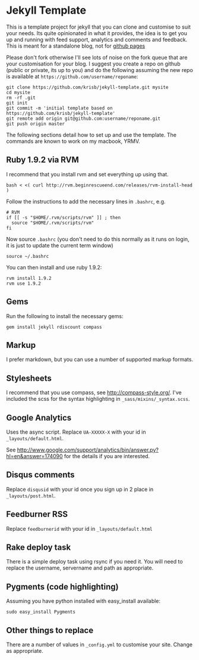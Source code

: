 # Jekyll Template

This is a template project for jekyll that you can clone and customise to suit your needs.  Its quite opinionated in what it provides, the idea is to get you up and running with feed support, analytics and comments and feedback.  This is meant for a standalone blog, not for [github pages](http://pages.github.com/)

Please don't fork otherwise I'll see lots of noise on the fork queue that are your customisation for your blog.  I suggest you create a repo on github (public or private, its up to you) and do the following assuming the new repo is available at `https://github.com/username/reponame`:

    git clone https://github.com/krisb/jekyll-template.git mysite
    cd mysite
    rm -rf .git
    git init
    git commit -m 'initial template based on https://github.com/krisb/jekyll-template'
    git remote add origin git@github.com:username/reponame.git
    git push origin master

The following sections detail how to set up and use the template.  The commands are known to work on my macbook, YRMV.

## Ruby 1.9.2 via RVM

I recommend that you install rvm and set everything up using that.

    bash < <( curl http://rvm.beginrescueend.com/releases/rvm-install-head )

Follow the instructions to add the necessary lines in `.bashrc`, e.g.

    # RVM
    if [[ -s "$HOME/.rvm/scripts/rvm" ]] ; then
      source "$HOME/.rvm/scripts/rvm"
    fi

Now source `.bashrc` (you don't need to do this normally as it runs on login, it is just to update the current term window)

    source ~/.bashrc

You can then install and use ruby 1.9.2:

    rvm install 1.9.2
    rvm use 1.9.2

## Gems

Run the following to install the necessary gems:

    gem install jekyll rdiscount compass

## Markup

I prefer markdown, but you can use a number of supported markup formats.

## Stylesheets

I recommend that you use compass, see http://compass-style.org/.  I've included the scss for the syntax highlighting in `_sass/mixins/_syntax.scss`.

## Google Analytics

Uses the async script.  Replace `UA-XXXXX-X` with your id in `_layouts/default.html`.

See http://www.google.com/support/analytics/bin/answer.py?hl=en&answer=174090 for the details if you are interested.

## Disqus comments

Replace `disqusid` with your id once you sign up in 2 place in `_layouts/post.html`.

## Feedburner RSS

Replace `feedburnerid` with your id in `_layouts/default.html`

## Rake deploy task

There is a simple deploy task using rsync if you need it.  You will need to replace the username, servername and path as appropriate.

## Pygments (code highlighting)

Assuming you have python installed with easy_install available:

    sudo easy_install Pygments

## Other things to replace

There are a number of values in `_config.yml` to customise your site.  Change as appropriate.
